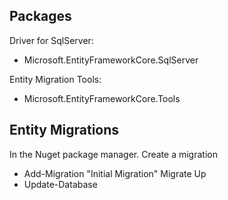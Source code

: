 ﻿

## Packages

Driver for SqlServer:
- Microsoft.EntityFrameworkCore.SqlServer

Entity Migration Tools:
- Microsoft.EntityFrameworkCore.Tools

## Entity Migrations
In the Nuget package manager.
Create a migration
- Add-Migration "Initial Migration"
Migrate Up
- Update-Database